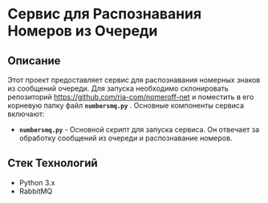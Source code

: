 # Сервис для Распознавания Номеров из Очереди

## Описание

Этот проект предоставляет сервис для распознавания номерных знаков из сообщений очереди. Для запуска необходимо склонировать репозиторий https://github.com/ria-com/nomeroff-net и поместить в его корневую папку файл **`numbersmq.py`** . Основные компоненты сервиса включают:

- **`numbersmq.py`** - Основной скрипт для запуска сервиса. Он отвечает за обработку сообщений из очереди и распознавание номеров.

## Стек Технологий

- Python 3.x
- RabbitMQ
